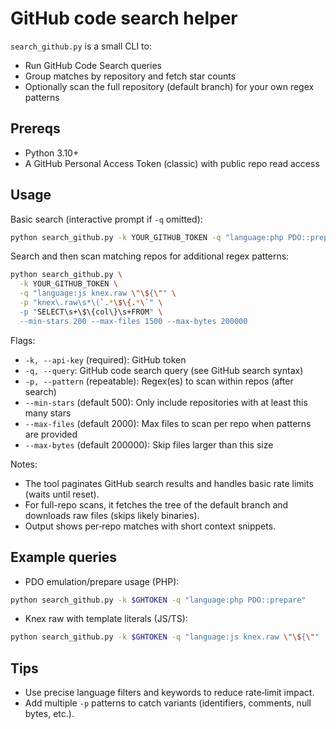 # GitHub code search helper

`search_github.py` is a small CLI to:
- Run GitHub Code Search queries
- Group matches by repository and fetch star counts
- Optionally scan the full repository (default branch) for your own regex patterns

## Prereqs
- Python 3.10+
- A GitHub Personal Access Token (classic) with public repo read access

## Usage

Basic search (interactive prompt if `-q` omitted):
```bash
python search_github.py -k YOUR_GITHUB_TOKEN -q "language:php PDO::prepare"
```

Search and then scan matching repos for additional regex patterns:
```bash
python search_github.py \
  -k YOUR_GITHUB_TOKEN \
  -q "language:js knex.raw \"\${\"" \
  -p "knex\.raw\s*\(`.*\$\{.*\`" \
  -p "SELECT\s+\$\{col\}\s+FROM" \
  --min-stars 200 --max-files 1500 --max-bytes 200000
```

Flags:
- `-k, --api-key` (required): GitHub token
- `-q, --query`: GitHub code search query (see GitHub search syntax)
- `-p, --pattern` (repeatable): Regex(es) to scan within repos (after search)
- `--min-stars` (default 500): Only include repositories with at least this many stars
- `--max-files` (default 2000): Max files to scan per repo when patterns are provided
- `--max-bytes` (default 200000): Skip files larger than this size

Notes:
- The tool paginates GitHub search results and handles basic rate limits (waits until reset).
- For full-repo scans, it fetches the tree of the default branch and downloads raw files (skips likely binaries).
- Output shows per‑repo matches with short context snippets.

## Example queries
- PDO emulation/prepare usage (PHP):
```bash
python search_github.py -k $GHTOKEN -q "language:php PDO::prepare"
```
- Knex raw with template literals (JS/TS):
```bash
python search_github.py -k $GHTOKEN -q "language:js knex.raw \"\${\""
```

## Tips
- Use precise language filters and keywords to reduce rate‑limit impact.
- Add multiple `-p` patterns to catch variants (identifiers, comments, null bytes, etc.).